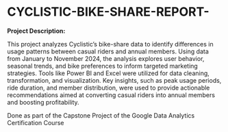 # CYCLISTIC-BIKE-SHARE-REPORT-
**Project Description:**  

This project analyzes Cyclistic’s bike-share data to identify differences in usage patterns between casual riders and annual members. Using data from January to November 2024, the analysis explores user behavior, seasonal trends, and bike preferences to inform targeted marketing strategies. Tools like Power BI and Excel were utilized for data cleaning, transformation, and visualization. Key insights, such as peak usage periods, ride duration, and member distribution, were used to provide actionable recommendations aimed at converting casual riders into annual members and boosting profitability.

Done as part of the Capstone Project of the Google Data Analytics Certification Course
